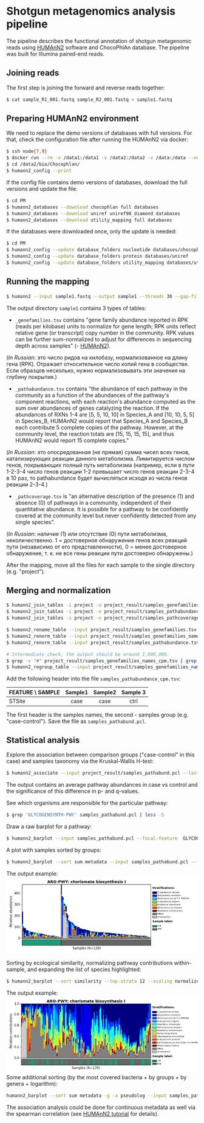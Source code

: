# Shotgun metagenomics analysis pipeline
The pipeline describes the functional annotation of shotgun metagenomic reads using [HUMAnN2](https://bitbucket.org/biobakery/humann2/wiki/Home) software and ChocoPhlAn database. 
The pipeline was built for Illumina paired-end reads. 

## Joining reads
The first step is joining the forward and reverse reads together:
```bash
$ cat sample_R1_001.fastq sample_R2_001.fastq > sample1.fastq
```

## Preparing HUMAnN2 environment
We need to replace the demo versions of databases with full versions. For that, check the configuration file after running the HUMAnN2 via docker:
```bash
$ ssh node{7,9}
$ docker run --rm -v /data1:/data1 -v /data2:/data2 -v /data:/data --net=host -it biobakery/humann2:latest bash
$ cd /data2/bio/Chocophlan/
$ humann2_config --print
```
If the config file contains demo versions of databases, download the full versions and update the file:
```bash
$ cd PM
$ humann2_databases --download chocophlan full databases
$ humann2_databases --download uniref uniref90_diamond databases
$ humann2_databases --download utility_mapping full databases
```
If the databases were downloaded once, only the update is needed:
```bash
$ cd PM
$ humann2_config --update database_folders nucleotide databases/chocophlan
$ humann2_config --update database_folders protein databases/uniref
$ humann2_config --update database_folders utility_mapping databases/utility_mapping
```
## Running the mapping
```bash
$ humann2 --input sample1.fastq --output sample1 --threads 30 --gap-fill on --search-mode uniref90 --memory-use maximum
```
The output directory `sample1` contains 3 types of tables:
- `_genefamilies.tsv` contains "gene family abundance reported in RPK (reads per kilobase) units to normalize for gene length; RPK units reflect relative gene (or transcript) copy number in the community. RPK values can be further sum-normalized to adjust for differences in sequencing depth across samples" (- [HUMAnN2](https://bitbucket.org/biobakery/humann2/wiki/Home)).

(*In Russian*: это число ридов на килобазу, нормализованное на длину гена (RPK). Отражает относительное число копий гена в сообществе. Если образцов несколько, нужно нормализовывать эти значения на глубину покрытия.)
- `_pathabundance.tsv` contains "the abundance of each pathway in the community as a function of the abundances of the pathway's component reactions, with each reaction's abundance computed as the sum over abundances of genes catalyzing the reaction. If the abundances of RXNs 1-4 are [5, 5, 10, 10] in Species_A and [10, 10, 5, 5] in Species_B, HUMAnN2 would report that Species_A and Species_B each contribute 5 complete copies of the pathway. However, at the community level, the reaction totals are [15, 15, 15, 15], and thus HUMAnN2 would report 15 complete copies."

(*In Russian*: это опосредованная (не прямая) сумма чисел всех генов, катализирующих реакции данного метаболизма. Лимитируется числом генов, покрывающих полный путь метаболизма (например, если в пути 1-2-3-4 число генов реакции 1-2 превышает число генов реакции 2-3-4 в 10 раз, то pathabundance будет вычисляться исходя из числа генов реакции 2-3-4.)
- `_pathcoverage.tsv` is "an alternative description of the presence (1) and absence (0) of pathways in a community, independent of their quantitative abundance. It is possible for a pathway to be confidently covered at the community level but never confidently detected from any single species".

(*In Russian*: наличие (1) или отсутствие (0) пути метаболизма, неколичественно. 1 = достоверное обнаружение генов всех реакций пути (независимо от его представленности), 0 = менее достоверное обнаружение, т. к. не все гены реакции пути достоверно обнаружены.)

After the mapping, move all the files for each sample to the single directory (e.g. "project").

## Merging and normalization
```bash
$ humann2_join_tables -i project -o project_result/samples_genefamilies.tsv --file_name genefamilies
$ humann2_join_tables -i project -o project_result/samples_pathabundance.tsv --file_name pathabundance
$ humann2_join_tables -i project -o project_result/samples_pathcoverage.tsv --file_name pathcoverage
```
```bash
$ humann2_rename_table --input project_result/samples_genefamilies.tsv --output project_result/samples_genefamilies_names.tsv --names uniref90
$ humann2_renorm_table --input project_result/samples_genefamilies_names.tsv --output project_result/samples_genefamilies_names_cpm.tsv --units cpm --update-snames
$ humann2_renorm_table --input project_result/samples_pathabundance.tsv --output project_result/samples_pathabundance_cpm.tsv --units cpm --update-snames
```
```bash
# Intermediate check, the output should be around 1,000,000.
$ grep -v "#" project_result/samples_genefamilies_names_cpm.tsv | grep -v "|" | cut -f2 | python -c "import sys; print sum(float(l) for l in sys.stdin)"
$ humann2_regroup_table --input project_result/samples_genefamilies_names_cpm.tsv --output project_result/samples_ko_cpm.tsv --groups uniref90_ko
```
Add the following header into the file `samples_pathabundance_cpm.tsv`:

|FEATURE \ SAMPLE | Sample1 | Sample2 | Sample 3 | 
|:----------------|:-------:|:-------:|:--------:|
|     STSite      |  case   |  case   |   ctrl   |
The first header is the samples names, the second - samples group (e.g. "case-control"). Save the file as `samples_pathabund.pcl`.

## Statistical analysis
Explore the association between comparison groups ("case-control" in this case) and samples taxonomy via the Kruskal-Wallis H-test:
```bash
$ humann2_associate --input project_result/samples_pathabund.pcl --last-metadatum STSite --focal-metadatum STSite --focal-type categorical --output project_result/samples_stats.txt
```
The output contains an average pathway abundances in case vs control and the significance of this difference in p- and q-values. 

See which organisms are responsible for the particular pathway: 
```bash
$ grep 'GLYCOGENSYNTH-PWY' samples_pathabund.pcl | less -S
```
Draw a raw barplot for a pathway:
```bash
$ humann2_barplot --input samples_pathabund.pcl --focal-feature  GLYCOGENSYNTH-PWY --focal-metadatum STSite --last-metadatum STSite --output glycogen.png
```
A plot with samples sorted by groups:
```bash
$ humann2_barplot --sort sum metadata --input samples_pathabund.pcl --focal-feature GLYCOGENSYNTH-PWY --focal-metadatum STSite --last-metadatum STSite --output glycogen2.png
```
The output example:
![alt text](https://github.com/boulygina/bioinformatics-pipelines/blob/master/Shotgun_metagenome_functional_analysis/chorismate_biosynthesis_I_sorted.png "Sorted_plot")

Sorting by ecological similarity, normalizing pathway contributions within-sample, and expanding the list of species highlighted:
```bash
$ humann2_barplot --sort similarity --top-strata 12 --scaling normalize --input samples_pathabund.pcl --focal-feature GLYCOGENSYNTH-PWY --focal-metadatum STSite --last-metadatum STSite --output glycogen3.png
```
The output example:
![alt text](https://github.com/boulygina/bioinformatics-pipelines/blob/master/Shotgun_metagenome_functional_analysis/chorismate_biosynthesis_I_grouped.png "Grouped_plot")
Some additional sorting (by the most covered bacteria + by groups + by genera + logarithm):
```bash
humann2_barplot --sort sum metadata -g -a pseudolog --input samples_pathabund.pcl --focal-feature PWY-1269 --focal-metadatum STSite --last-metadatum STSite --output plot.png
```
The association analysis could be done for continuous metadata as well via the spearman correlation (see [HUMAnN2 tutorial](https://bitbucket.org/biobakery/biobakery/wiki/humann2) for details).

